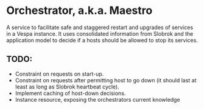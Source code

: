 <!-- Copyright Yahoo. Licensed under the terms of the Apache 2.0 license. See LICENSE in the project root. -->
<!-- Copyright Vespa.ai. Licensed under the terms of the Apache 2.0 license. See LICENSE in the project root. -->
# Orchestrator, a.k.a. Maestro
A service to facilitate safe and staggered restart and upgrades of services in a Vespa instance.
It uses consolidated information from Slobrok and the application model to decide if a hosts
should be allowed to stop its services.

## TODO:
* Constraint on requests on start-up.
* Constraint on requests after permitting host to go down (it should last at least as long as Slobrok heartbeat cycle).
* Implement caching of host-down decisions.
* Instance resource, exposing the orchestrators current knowledge
